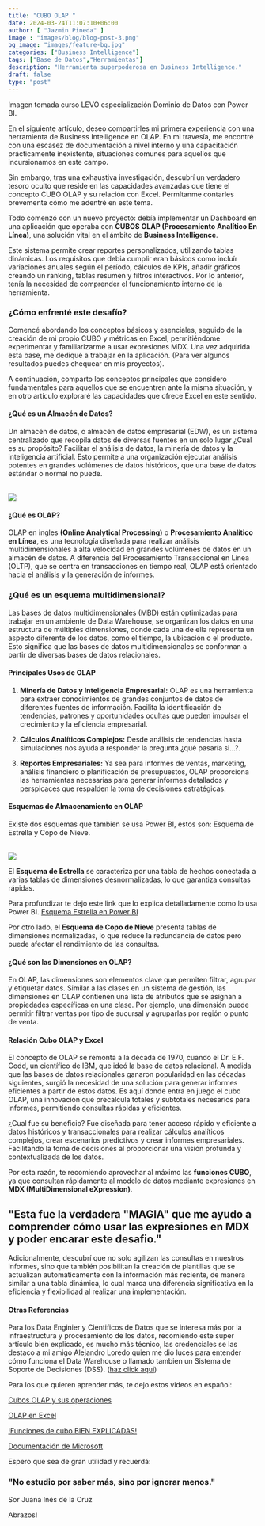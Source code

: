 ```yaml
---
title: "CUBO OLAP "
date: 2024-03-24T11:07:10+06:00
author: [ "Jazmin Pineda" ]
image : "images/blog/blog-post-3.png"
bg_image: "images/feature-bg.jpg"
categories: ["Business Intelligence"]
tags: ["Base de Datos","Herramientas"]
description: "Herramienta superpoderosa en Business Intelligence."
draft: false
type: "post"
---
```


Imagen tomada curso LEVO especialización Dominio de Datos con Power BI.

</p>
En el siguiente artículo, deseo compartirles mi primera experiencia con una herramienta de Business Intelligence en OLAP. En mi travesía, me encontré con una escasez de documentación a nivel interno y una capacitación prácticamente inexistente, situaciones comunes para aquellos que incursionamos en este campo. 

<P>

Sin embargo, tras una exhaustiva investigación, descubrí un verdadero tesoro oculto que reside en las capacidades avanzadas que tiene el concepto CUBO OLAP y su relación con Excel. Permítanme contarles brevemente cómo me adentré en este tema.

</P>

Todo comenzó con un nuevo proyecto: debía implementar un Dashboard en una aplicación que operaba con **CUBOS OLAP (Procesamiento Analítico En Línea)**, una solución vital en el ámbito de **Business Intelligence**. 

Este sistema permite crear reportes personalizados, utilizando tablas dinámicas. Los requisitos que debia cumplir eran básicos como  incluír variaciones anuales según el período, cálculos de KPIs, añadir gráficos creando un ranking, tablas resumen y filtros interactivos. Por lo anterior, tenía la necesidad de comprender el funcionamiento interno de la herramienta.

### ¿Cómo enfrenté este desafío?

Comencé abordando los conceptos básicos y esenciales, seguido de la creación de mi propio CUBO y métricas en Excel, permitiéndome experimentar y familiarizarme a usar expresiones MDX.  Una vez adquirida esta base, me dediqué a trabajar en la aplicación. (Para ver algunos resultados puedes chequear en mis proyectos).

A continuación, comparto los conceptos principales que considero fundamentales para aquellos que se encuentren ante la misma situación, y en otro artículo exploraré las capacidades que ofrece Excel en este sentido.

#### ¿Qué es un Almacén de Datos?


Un almacén de datos, o almacén de datos empresarial (EDW), es un sistema centralizado que recopila datos de diversas fuentes en un solo lugar 
¿Cual es su propósito? Facilitar el análisis de datos, la minería de datos y la inteligencia artificial. 
Esto permite a una organización ejecutar análisis potentes en grandes volúmenes de datos históricos, que una base de datos estándar o normal no puede.


<br/>

<div class="d-flex justify-content-center"> 
<image class="p-11"  src="/images/portfolio/work4.4.jpg"/>
</div>

</p>

#### ¿Qué es OLAP?

OLAP en ingles **(Online Analytical Processing)** o **Procesamiento Analítico en Línea**, es una tecnología diseñada para realizar análisis multidimensionales a alta velocidad en grandes volúmenes de datos en un almacén de datos. A diferencia del Procesamiento Transaccional en Línea (OLTP), que se centra en transacciones en tiempo real, OLAP está orientado hacia el análisis y la generación de informes. 


### ¿Qué es un esquema multidimensional?
Las bases de datos multidimensionales (MBD) están optimizadas para trabajar en un ambiente de Data Warehouse, se organizan los datos en una estructura de múltiples dimensiones, donde cada una de ella representa un aspecto diferente de los datos, como el tiempo, la ubicación o el producto. Esto significa que las bases de datos multidimensionales se conforman a partir de diversas bases de datos relacionales.


#### Principales Usos de OLAP

1. **Minería de Datos y Inteligencia Empresarial:** OLAP es una herramienta  para extraer conocimientos de grandes conjuntos de datos de diferentes fuentes de información. Facilita la identificación de tendencias, patrones y oportunidades ocultas que pueden impulsar el crecimiento y la eficiencia empresarial.
    
2. **Cálculos Analíticos Complejos:** Desde análisis de tendencias hasta simulaciones nos ayuda a responder la pregunta ¿qué pasaría si...?.
    
3. **Reportes Empresariales:** Ya sea para informes de ventas, marketing, análisis financiero o planificación de presupuestos, OLAP proporciona las herramientas necesarias para generar informes detallados y perspicaces que respalden la toma de decisiones estratégicas.


#### Esquemas de Almacenamiento en OLAP

Existe dos esquemas que tambien se usa Power BI, estos son: Esquema de Estrella y Copo de Nieve. 

<br/>

<div class="d-flex justify-content-center"> 
<image class="p-11"  src="/images/blog/blog-post-3.1.png"/>
</div>

</p>

El **Esquema de Estrella** se caracteriza por una tabla de hechos conectada a varias tablas de dimensiones desnormalizadas, lo que garantiza consultas rápidas. 
<p>

Para profundizar te dejo este link que lo explica detalladamente como lo usa Power BI. [Esquema Estrella en Power BI](https://learn.microsoft.com/es-es/power-bi/guidance/star-schema) 
 
 Por otro lado, el **Esquema de Copo de Nieve** presenta tablas de dimensiones normalizadas, lo que reduce la redundancia de datos pero puede afectar el rendimiento de las consultas.



#### ¿Qué son las Dimensiones en OLAP?

En OLAP, las dimensiones son elementos clave que permiten filtrar, agrupar y etiquetar datos. Similar a las clases en un sistema de gestión, las dimensiones en OLAP contienen una lista de atributos que se asignan a propiedades específicas en una clase. Por ejemplo, una dimensión puede permitir filtrar ventas por tipo de sucursal y agruparlas por región o punto de venta.


#### Relación Cubo OLAP y Excel

El concepto de OLAP se remonta a la década de 1970, cuando el Dr. E.F. Codd, un científico de IBM, que ideó la base de datos relacional. 
A medida que las bases de datos relacionales ganaron popularidad en las décadas siguientes, surgió la necesidad de una solución para generar informes eficientes a partir de estos datos. Es aquí donde entra en juego el cubo OLAP, una innovación que precalcula totales y subtotales necesarios para informes, permitiendo consultas rápidas y eficientes.

¿Cual fue su beneficio? Fue diseñada para tener acceso rápido y eficiente a datos históricos y transaccionales para realizar cálculos analíticos complejos, crear escenarios predictivos y crear informes empresariales. Facilitando la toma de decisiones al proporcionar una visión profunda y contextualizada de los datos. 

Por esta razón, te recomiendo aprovechar al máximo las **funciones CUBO**, ya que consultan rápidamente al modelo de datos mediante expresiones en **MDX (MultiDimensional eXpression)**.

## "Esta fue la verdadera "MAGIA" que me ayudo a comprender cómo usar las expresiones en MDX y poder encarar este desafio."

<p>
Adicionalmente, descubrí que no solo agilizan las consultas en nuestros informes, sino que también posibilitan la creación de plantillas que se actualizan automáticamente con la información más reciente, de manera similar a una tabla dinámica, lo cual marca una diferencia significativa en la eficiencia y flexibilidad al realizar una implementación.

#### Otras Referencias

Para los Data Enginier y Cientificos de Datos que se interesa más por la infraestructura y procesamiento de los datos, recomiendo este super artículo bien explicado, es mucho más técnico, las credenciales se las destaco a mi amigo Alejandro Loredo quien me dio luces para entender cómo funciona el Data Warehouse o llamado tambien un Sistema de Soporte de Decisiones (DSS). ([haz click aqui](https://www.linkedin.com/pulse/data-warehouse-series-3-dimensional-modeling-olap-cube-loredo-x48lf/?trackingId=TjOm1EEtpJwajk2rBGMtOg%3D%3D)) 

Para los que quieren aprender más, te dejo estos videos en español:  

[Cubos OLAP y sus operaciones](https://www.youtube.com/watch?v=0MM7zesKh74)

[OLAP en Excel](https://www.youtube.com/watch?v=pVbaSHlo1RA)

[!Funciones de cubo BIEN EXPLICADAS!](https://www.youtube.com/watch?v=uXEPLun9QQI)

[Documentación de Microsoft](https://learn.microsoft.com/es-es/system-center/scsm/olap-cubes-overview?view=sc-sm-2022)


Espero que sea de gran utilidad y recuerdá:

### "No estudio por saber más, sino por ignorar menos."
Sor Juana Inés de la Cruz


Abrazos!


###
